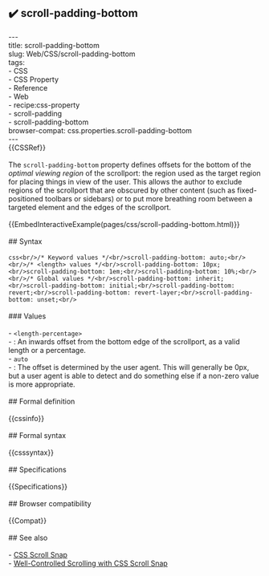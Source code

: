## ✔️ scroll-padding-bottom 
 ---<br/>title: scroll-padding-bottom<br/>slug: Web/CSS/scroll-padding-bottom<br/>tags:<br/>  - CSS<br/>  - CSS Property<br/>  - Reference<br/>  - Web<br/>  - recipe:css-property<br/>  - scroll-padding<br/>  - scroll-padding-bottom<br/>browser-compat: css.properties.scroll-padding-bottom<br/>---<br/>{{CSSRef}}<br/><br/>The `scroll-padding-bottom` property defines offsets for the bottom of the _optimal viewing region_ of the scrollport: the region used as the target region for placing things in view of the user. This allows the author to exclude regions of the scrollport that are obscured by other content (such as fixed-positioned toolbars or sidebars) or to put more breathing room between a targeted element and the edges of the scrollport.<br/><br/>{{EmbedInteractiveExample(pages/css/scroll-padding-bottom.html)}}<br/><br/>## Syntax<br/><br/>```css<br/>/* Keyword values */<br/>scroll-padding-bottom: auto;<br/><br/>/* <length> values */<br/>scroll-padding-bottom: 10px;<br/>scroll-padding-bottom: 1em;<br/>scroll-padding-bottom: 10%;<br/><br/>/* Global values */<br/>scroll-padding-bottom: inherit;<br/>scroll-padding-bottom: initial;<br/>scroll-padding-bottom: revert;<br/>scroll-padding-bottom: revert-layer;<br/>scroll-padding-bottom: unset;<br/>```<br/><br/>### Values<br/><br/>- `<length-percentage>`<br/>  - : An inwards offset from the bottom edge of the scrollport, as a valid length or a percentage.<br/>- `auto`<br/>  - : The offset is determined by the user agent. This will generally be 0px, but a user agent is able to detect and do something else if a non-zero value is more appropriate.<br/><br/>## Formal definition<br/><br/>{{cssinfo}}<br/><br/>## Formal syntax<br/><br/>{{csssyntax}}<br/><br/>## Specifications<br/><br/>{{Specifications}}<br/><br/>## Browser compatibility<br/><br/>{{Compat}}<br/><br/>## See also<br/><br/>- [CSS Scroll Snap](/en-US/docs/Web/CSS/CSS_Scroll_Snap)<br/>- [Well-Controlled Scrolling with CSS Scroll Snap](https://web.dev/css-scroll-snap/)<br/>